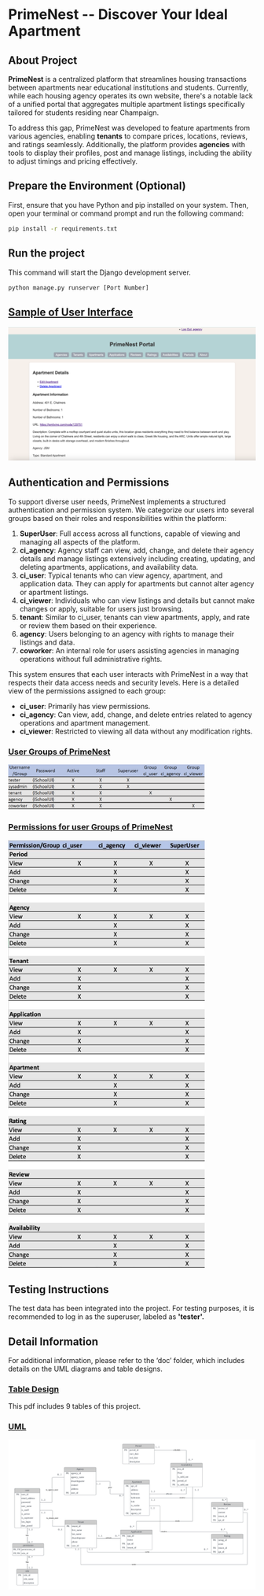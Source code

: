 # PrimeNest -- Discover Your Ideal Apartment

## About Project

**PrimeNest** is a centralized platform that streamlines housing transactions between apartments near educational institutions and students. Currently, while each housing agency operates its own website, there's a notable lack of a unified portal that aggregates multiple apartment listings specifically tailored for students residing near Champaign. 

To address this gap, PrimeNest was developed to feature apartments from various agencies, enabling **tenants** to compare prices, locations, reviews, and ratings seamlessly. Additionally, the platform provides **agencies** with tools to display their profiles, post and manage listings, including the ability to adjust timings and pricing effectively.

## Prepare the Environment (Optional)

First, ensure that you have Python and pip installed on your system. Then, open your terminal or command prompt and run the following command:

```bash
pip install -r requirements.txt
```

## Run the project

This command will start the Django development server.

```bash
python manage.py runserver [Port Number]
```

## [Sample of User Interface](https://github.com/moiralala/IS439_Django_Project/tree/main/wang_chenzhao_final_project/doc/UI_PrimeNest.png)
![UI_PrimeNest.png](wang_chenzhao_final_project%2Fdoc%2FUI_PrimeNest.png)


## Authentication and Permissions

To support diverse user needs, PrimeNest implements a structured authentication and permission system. We categorize our users into several groups based on their roles and responsibilities within the platform:

1. **SuperUser**: Full access across all functions, capable of viewing and managing all aspects of the platform.
2. **ci_agency**: Agency staff can view, add, change, and delete their agency details and manage listings extensively including creating, updating, and deleting apartments, applications, and availability data.
3. **ci_user**: Typical tenants who can view agency, apartment, and application data. They can apply for apartments but cannot alter agency or apartment listings.
4. **ci_viewer**: Individuals who can view listings and details but cannot make changes or apply, suitable for users just browsing.
5. **tenant**: Similar to ci_user, tenants can view apartments, apply, and rate or review them based on their experience.
6. **agency**: Users belonging to an agency with rights to manage their listings and data.
7. **coworker**: An internal role for users assisting agencies in managing operations without full administrative rights.

This system ensures that each user interacts with PrimeNest in a way that respects their data access needs and security levels. Here is a detailed view of the permissions assigned to each group:

- **ci_user**: Primarily has view permissions.
- **ci_agency**: Can view, add, change, and delete entries related to agency operations and apartment management.
- **ci_viewer**: Restricted to viewing all data without any modification rights.


### [User Groups of PrimeNest](https://github.com/moiralala/IS439_Django_Project/tree/main/wang_chenzhao_final_project/doc/users_for_PrimeNest.png)
<img src="wang_chenzhao_final_project/doc/users_for_PrimeNest.png" width="400">

### [Permissions for user Groups of PrimeNest](https://github.com/moiralala/IS439_Django_Project/tree/main/wang_chenzhao_final_project/doc/users_and_user_permission_for_PrimeNest.jpg)
<img src="wang_chenzhao_final_project/doc/users_and_user_permission_for_PrimeNest.jpg" width="400">



## Testing Instructions

The test data has been integrated into the project. For testing purposes, it is recommended to log in as the superuser, labeled as **'tester'.**

## Detail Information

For additional information, please refer to the ‘doc’ folder, which includes details on the UML diagrams and table designs.

### [Table Design](https://github.com/moiralala/IS439_Django_Project/tree/main/wang_chenzhao_final_project/doc/Tables_PrimeNest.pdf)
This pdf includes 9 tables of this project.


### [UML](https://github.com/moiralala/IS439_Django_Project/tree/main/wang_chenzhao_final_project/doc/UML_PrimeNest.png)
![UML_PrimeNest.png](wang_chenzhao_final_project%2Fdoc%2FUML_PrimeNest.png)

